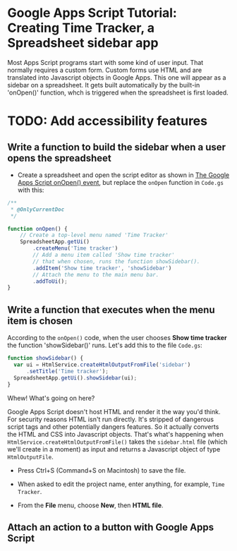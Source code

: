 # Google Apps Script Tutorial: Creating Time Tracker, a Spreadsheet sidebar app

Most Apps Script programs start with some kind of user input. That normally requires a custom form.
Custom forms use HTML and are translated into Javascript objects in Google Apps. This one will appear as a sidebar
on a spreadsheet. It gets built automatically by the built-in 'onOpen()' function, whch is 
triggered when the spreadsheet is first loaded.

# TODO: Add accessibility features
## Write a function to build the sidebar when a user opens the spreadsheet

* Create a spreadsheet and open the script editor as shown in [The Google Apps Script onOpen() event](onopen.md),
but replace the `onOpen` function in `Code.gs` with this:

```js
/**
 * @OnlyCurrentDoc
 */

function onOpen() {
    // Create a top-level menu named 'Time Tracker'
    SpreadsheetApp.getUi()
        .createMenu('Time tracker') 
        // Add a menu item called 'Show time tracker'
        // that when chosen, runs the function showSidebar().
        .addItem('Show time tracker', 'showSidebar')
        // Attach the menu to the main menu bar.
        .addToUi();
}

```

## Write a function that executes when the menu item is chosen

According to the `onOpen()` code, when the user chooses **Show time tracker**
the function 'showSidebar()' runs. Let's add this to the file `Code.gs`:

```js
function showSidebar() {
  var ui = HtmlService.createHtmlOutputFromFile('sidebar')
      .setTitle('Time tracker');
  SpreadsheetApp.getUi().showSidebar(ui);
}
```

Whew! What's going on here?

Google Apps Script doesn't host HTML and render it the way you'd think. 
For security reasons HTML isn't run directly. It's stripped of dangerous
script tags and other potentially dangers features. So 
it actually converts the HTML and CSS into Javascript objects. That's what's
happening when `HtmlService.createHtmlOutputFromFile()` takes the `sidebar.html`
file (which we'll create in a moment) as input and returns a Javascript object
of type `HtmlOutputFile`.

* Press Ctrl+S (Command+S on Macintosh) to save the file.

* When asked to edit the project name, enter anything, for example, `Time Tracker`.



* From the **File** menu, choose **New**, then **HTML file**.


## Attach an action to a button with Google Apps Script

